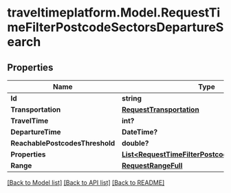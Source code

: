 # traveltimeplatform.Model.RequestTimeFilterPostcodeSectorsDepartureSearch
## Properties

Name | Type | Description | Notes
------------ | ------------- | ------------- | -------------
**Id** | **string** |  | 
**Transportation** | [**RequestTransportation**](RequestTransportation.md) |  | 
**TravelTime** | **int?** |  | 
**DepartureTime** | **DateTime?** |  | 
**ReachablePostcodesThreshold** | **double?** |  | 
**Properties** | [**List&lt;RequestTimeFilterPostcodeSectorsProperty&gt;**](RequestTimeFilterPostcodeSectorsProperty.md) |  | 
**Range** | [**RequestRangeFull**](RequestRangeFull.md) |  | [optional] 

[[Back to Model list]](../README.md#documentation-for-models) [[Back to API list]](../README.md#documentation-for-api-endpoints) [[Back to README]](../README.md)

